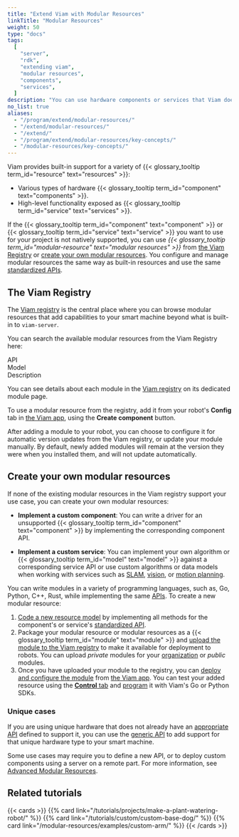 ```yaml
---
title: "Extend Viam with Modular Resources"
linkTitle: "Modular Resources"
weight: 50
type: "docs"
tags:
  [
    "server",
    "rdk",
    "extending viam",
    "modular resources",
    "components",
    "services",
  ]
description: "You can use hardware components or services that Viam does not natively support, by adding them through existing modular resources from the Viam Registry or by creating new modular resources."
no_list: true
aliases:
  - "/program/extend/modular-resources/"
  - "/extend/modular-resources/"
  - "/extend/"
  - "/program/extend/modular-resources/key-concepts/"
  - "/modular-resources/key-concepts/"
---
```


Viam provides built-in support for a variety of {{< glossary_tooltip term_id="resource" text="resources" >}}:

- Various types of hardware {{< glossary_tooltip term_id="component" text="components" >}}.
- High-level functionality exposed as {{< glossary_tooltip term_id="service" text="services" >}}.

If the {{< glossary_tooltip term_id="component" text="component" >}} or {{< glossary_tooltip term_id="service" text="service" >}} you want to use for your project is not natively supported, you can use _{{< glossary_tooltip term_id="modular-resource" text="modular resources" >}}_ from [the Viam Registry](#the-viam-registry) or [create your own modular resources](#create-your-own-modular-resources).
You configure and manage modular resources the same way as built-in resources and use the same [standardized APIs](/program/apis/).

## The Viam Registry

The [Viam registry](https://app.viam.com/registry) is the central place where you can browse modular resources that add capabilities to your smart machine beyond what is built-in to `viam-server`.

You can search the available modular resources from the Viam Registry here:

<div id="searchbox"></div>
<p>
<div id="searchstats"></div></p>
<div class="mr-component" id="">
  <div class="modellistheader">
    <div class="type">API</div>
    <div class="name">Model</div>
    <div>Description</div>
  </div>
<div id="hits" class="modellist">
</div>
<div id="pagination"></div>
</div>

You can see details about each module in the [Viam registry](https://app.viam.com/registry) on its dedicated module page.

To use a modular resource from the registry, add it from your robot's **Config** tab in [the Viam app](https://app.viam.com/), using the **Create component** button.

After adding a module to your robot, you can choose to configure it for automatic version updates from the Viam registry, or update your module manually.
By default, newly added modules will remain at the version they were when you installed them, and will not update automatically.

## Create your own modular resources

If none of the existing modular resources in the Viam registry support your use case, you can create your own modular resources:

- **Implement a custom component**: You can write a driver for an unsupported {{< glossary_tooltip term_id="component" text="component" >}} by implementing the corresponding component API.

- **Implement a custom service**: You can implement your own algorithm or {{< glossary_tooltip term_id="model" text="model" >}} against a corresponding service API or use custom algorithms or data models when working with services such as [SLAM](/services/slam/), [vision](/services/vision/), or [motion planning](/services/motion/).

You can write modules in a variety of programming languages, such as, Go, Python, C++, Rust, while implementing the same [APIs](/program/apis/).
To create a new modular resource:

1. [Code a new resource model](/modular-resources/create/) by implementing all methods for the component's or service's [standardized API](/program/apis/).
1. Package your modular resource or modular resources as a {{< glossary_tooltip term_id="module" text="module" >}} and [upload the module to the Viam registry](/modular-resources/upload/) to make it available for deployment to robots.
   You can upload _private_ modules for your [organization](/manage/fleet/organizations/) or _public_ modules.
1. Once you have uploaded your module to the registry, you can [deploy and configure the module](/modular-resources/configure/) from [the Viam app](https://app.viam.com/).
   You can test your added resource using the [**Control** tab](/manage/fleet/#remote-control) and [program](/program/) it with Viam's Go or Python SDKs.

### Unique cases

If you are using unique hardware that does not already have an [appropriate API](/program/apis/#component-apis) defined to support it, you can use the [generic API](/components/generic/) to add support for that unique hardware type to your smart machine.

Some use cases may require you to define a new API, or to deploy custom components using a server on a remote part.
For more information, see [Advanced Modular Resources](/modular-resources/advanced/).

## Related tutorials

{{< cards >}}
{{% card link="/tutorials/projects/make-a-plant-watering-robot/" %}}
{{% card link="/tutorials/custom/custom-base-dog/" %}}
{{% card link="/modular-resources/examples/custom-arm/" %}}
{{< /cards >}}
